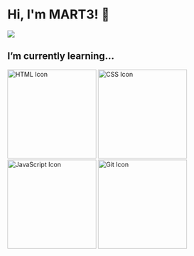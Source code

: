 <h1>Hi, I&#39;m MART3! 👋</h1>
<img src="https://img.shields.io/static/v1?label=Gmail&logo=gmail&labelColor=fff&message=goddmartee&color=red&link=http://goddmartee@gmail.com/" />

<h2>I’m currently learning...</h2>
<p>
  <img height="200" src="https://i.ibb.co/zHFJPD0/html-icon.png" alt="HTML Icon" />
  <img height="200" src="https://i.ibb.co/k2ZkrN5/css-icon.png" alt="CSS Icon" />
  <img height="200" src="https://i.ibb.co/9bWRN4w/javascript-icon.png" alt="JavaScript Icon" />
  <img height="200" src="https://i.ibb.co/HP8Xj8q/git-icon.png" alt="Git Icon" />
</p>

<!---
- 👋 Hi, I’m @goddmartee
- 👀 I’m interested in ...
- 🌱 I’m currently learning ...
- 💞️ I’m looking to collaborate on ...
- 
--->
